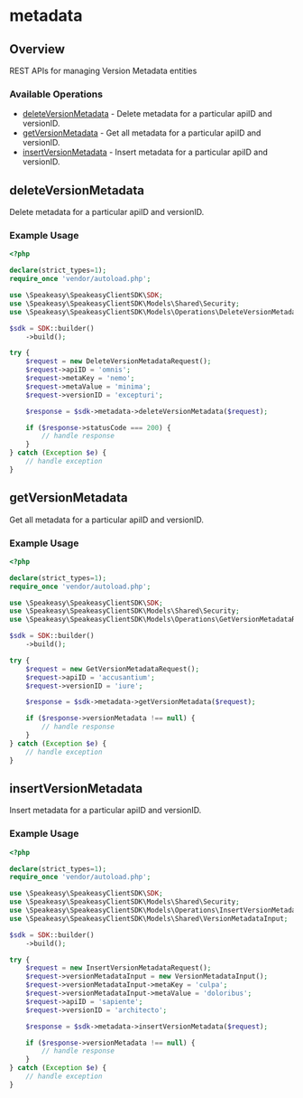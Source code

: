 # metadata

## Overview

REST APIs for managing Version Metadata entities

### Available Operations

* [deleteVersionMetadata](#deleteversionmetadata) - Delete metadata for a particular apiID and versionID.
* [getVersionMetadata](#getversionmetadata) - Get all metadata for a particular apiID and versionID.
* [insertVersionMetadata](#insertversionmetadata) - Insert metadata for a particular apiID and versionID.

## deleteVersionMetadata

Delete metadata for a particular apiID and versionID.

### Example Usage

```php
<?php

declare(strict_types=1);
require_once 'vendor/autoload.php';

use \Speakeasy\SpeakeasyClientSDK\SDK;
use \Speakeasy\SpeakeasyClientSDK\Models\Shared\Security;
use \Speakeasy\SpeakeasyClientSDK\Models\Operations\DeleteVersionMetadataRequest;

$sdk = SDK::builder()
    ->build();

try {
    $request = new DeleteVersionMetadataRequest();
    $request->apiID = 'omnis';
    $request->metaKey = 'nemo';
    $request->metaValue = 'minima';
    $request->versionID = 'excepturi';

    $response = $sdk->metadata->deleteVersionMetadata($request);

    if ($response->statusCode === 200) {
        // handle response
    }
} catch (Exception $e) {
    // handle exception
}
```

## getVersionMetadata

Get all metadata for a particular apiID and versionID.

### Example Usage

```php
<?php

declare(strict_types=1);
require_once 'vendor/autoload.php';

use \Speakeasy\SpeakeasyClientSDK\SDK;
use \Speakeasy\SpeakeasyClientSDK\Models\Shared\Security;
use \Speakeasy\SpeakeasyClientSDK\Models\Operations\GetVersionMetadataRequest;

$sdk = SDK::builder()
    ->build();

try {
    $request = new GetVersionMetadataRequest();
    $request->apiID = 'accusantium';
    $request->versionID = 'iure';

    $response = $sdk->metadata->getVersionMetadata($request);

    if ($response->versionMetadata !== null) {
        // handle response
    }
} catch (Exception $e) {
    // handle exception
}
```

## insertVersionMetadata

Insert metadata for a particular apiID and versionID.

### Example Usage

```php
<?php

declare(strict_types=1);
require_once 'vendor/autoload.php';

use \Speakeasy\SpeakeasyClientSDK\SDK;
use \Speakeasy\SpeakeasyClientSDK\Models\Shared\Security;
use \Speakeasy\SpeakeasyClientSDK\Models\Operations\InsertVersionMetadataRequest;
use \Speakeasy\SpeakeasyClientSDK\Models\Shared\VersionMetadataInput;

$sdk = SDK::builder()
    ->build();

try {
    $request = new InsertVersionMetadataRequest();
    $request->versionMetadataInput = new VersionMetadataInput();
    $request->versionMetadataInput->metaKey = 'culpa';
    $request->versionMetadataInput->metaValue = 'doloribus';
    $request->apiID = 'sapiente';
    $request->versionID = 'architecto';

    $response = $sdk->metadata->insertVersionMetadata($request);

    if ($response->versionMetadata !== null) {
        // handle response
    }
} catch (Exception $e) {
    // handle exception
}
```
